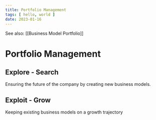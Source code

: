 ```yaml
---
title: Portfolio Management
tags: [ hello, world ]
date: 2023-01-16
---
```


See also: [[Business Model Portfolio]]

# Portfolio Management
## Explore - Search
Ensuring the future of the company by creating new business models.

## Exploit - Grow
Keeping existing business models on a growth trajectory
